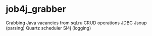 # job4j_grabber

Grabbing Java vacancies from sql.ru
CRUD operations
JDBC
Jsoup (parsing)
Quartz scheduler
Sl4j (logging)

